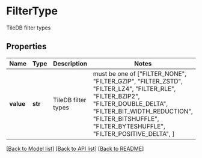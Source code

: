 # FilterType

TileDB filter types

## Properties
Name | Type | Description | Notes
------------ | ------------- | ------------- | -------------
**value** | **str** | TileDB filter types |  must be one of ["FILTER_NONE", "FILTER_GZIP", "FILTER_ZSTD", "FILTER_LZ4", "FILTER_RLE", "FILTER_BZIP2", "FILTER_DOUBLE_DELTA", "FILTER_BIT_WIDTH_REDUCTION", "FILTER_BITSHUFFLE", "FILTER_BYTESHUFFLE", "FILTER_POSITIVE_DELTA", ]

[[Back to Model list]](../README.md#documentation-for-models) [[Back to API list]](../README.md#documentation-for-api-endpoints) [[Back to README]](../README.md)


